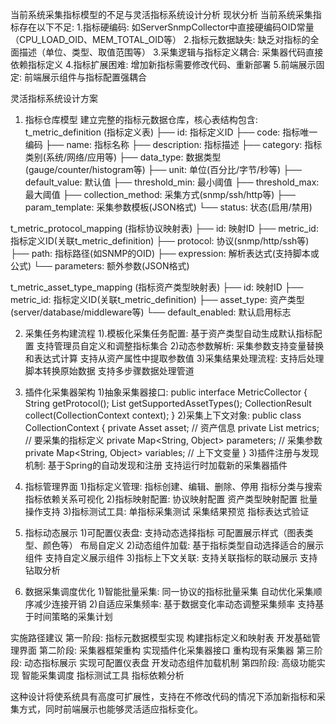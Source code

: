 当前系统采集指标模型的不足与灵活指标系统设计分析
现状分析
当前系统采集指标存在以下不足:
1.指标硬编码: 如ServerSnmpCollector中直接硬编码OID常量（CPU_LOAD_OID、MEM_TOTAL_OID等）
2.指标元数据缺失: 缺乏对指标的全面描述（单位、类型、取值范围等）
3.采集逻辑与指标定义耦合: 采集器代码直接依赖指标定义
4.指标扩展困难: 增加新指标需要修改代码、重新部署
5.前端展示固定: 前端展示组件与指标配置强耦合

灵活指标系统设计方案
1. 指标仓库模型
建立完整的指标元数据仓库，核心表结构包含:
t_metric_definition (指标定义表)
├── id: 指标定义ID
├── code: 指标唯一编码
├── name: 指标名称
├── description: 指标描述
├── category: 指标类别(系统/网络/应用等)
├── data_type: 数据类型(gauge/counter/histogram等)
├── unit: 单位(百分比/字节/秒等)
├── default_value: 默认值
├── threshold_min: 最小阈值
├── threshold_max: 最大阈值
├── collection_method: 采集方式(snmp/ssh/http等)
├── param_template: 采集参数模板(JSON格式)
└── status: 状态(启用/禁用)

t_metric_protocol_mapping (指标协议映射表)
├── id: 映射ID
├── metric_id: 指标定义ID(关联t_metric_definition)
├── protocol: 协议(snmp/http/ssh等)
├── path: 指标路径(如SNMP的OID)
├── expression: 解析表达式(支持脚本或公式)
└── parameters: 额外参数(JSON格式)

t_metric_asset_type_mapping (指标资产类型映射表)
├── id: 映射ID
├── metric_id: 指标定义ID(关联t_metric_definition)
├── asset_type: 资产类型(server/database/middleware等)
└── default_enabled: 默认启用标志

2. 采集任务构建流程
1).模板化采集任务配置:
基于资产类型自动生成默认指标配置
支持管理员自定义和调整指标集合
2)动态参数解析:
采集参数支持变量替换和表达式计算
支持从资产属性中提取参数值
3)采集结果处理流程:
支持后处理脚本转换原始数据
支持多步骤数据处理管道

3. 插件化采集器架构
1)抽象采集器接口:
public interface MetricCollector {
    String getProtocol();
    List<String> getSupportedAssetTypes();
    CollectionResult collect(CollectionContext context);
}
2)采集上下文对象:
public class CollectionContext {
    private Asset asset;                      // 资产信息
    private List<MetricDefinition> metrics;   // 要采集的指标定义
    private Map<String, Object> parameters;   // 采集参数
    private Map<String, Object> variables;    // 上下文变量
}
3)插件注册与发现机制:
基于Spring的自动发现和注册
支持运行时加载新的采集器插件

4. 指标管理界面
1)指标定义管理:
指标创建、编辑、删除、停用
指标分类与搜索
指标依赖关系可视化
2)指标映射配置:
协议映射配置
资产类型映射配置
批量操作支持
3)指标测试工具:
单指标采集测试
采集结果预览
指标表达式验证

5. 指标动态展示
1)可配置仪表盘:
支持动态选择指标
可配置展示样式（图表类型、颜色等）
布局自定义
2)动态组件加载:
基于指标类型自动选择适合的展示组件
支持自定义展示组件
3)指标上下文关联:
支持关联指标的联动展示
支持钻取分析

6. 数据采集调度优化
1)智能批量采集:
同一协议的指标批量采集
自动优化采集顺序减少连接开销
2)自适应采集频率:
基于数据变化率动态调整采集频率
支持基于时间策略的采集计划

实施路径建议
第一阶段: 指标元数据模型实现
构建指标定义和映射表
开发基础管理界面
第二阶段: 采集器框架重构
实现插件化采集器接口
重构现有采集器
第三阶段: 动态指标展示
实现可配置仪表盘
开发动态组件加载机制
第四阶段: 高级功能实现
智能采集调度
指标测试工具
指标依赖分析

这种设计将使系统具有高度可扩展性，支持在不修改代码的情况下添加新指标和采集方式，同时前端展示也能够灵活适应指标变化。